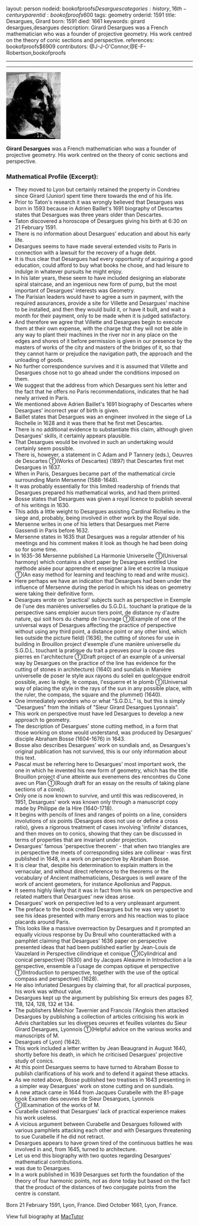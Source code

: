 layout: person
nodeid: bookofproofs$Desargues
categories: history,16th-century
parentid: bookofproofs$600
tags: geometry
orderid: 1591
title: Desargues, Girard
born: 1591
died: 1661
keywords: girard desargues,desargues
description: Girard Desargues was a French mathematician who was a founder of projective geometry. His work centred on the theory of conic sections and perspective.
references: bookofproofs$6909
contributors: @J-J-O'Connor,@E-F-Robertson,bookofproofs

---



---

![Desargues.jpg](https://github.com/bookofproofs/bookofproofs.github.io/blob/main/_sources/_assets/images/portraits/Desargues.jpg?raw=true)

**Girard Desargues** was a French mathematician who was a founder of projective geometry. His work centred on the theory of conic sections and perspective.

### Mathematical Profile (Excerpt):
* They moved to Lyon but certainly retained the property in Condrieu since Girard (Junior) spent time there towards the end of his life.
* Prior to Taton's research it was wrongly believed that Desargues was born in 1593 because in Adrien Baillet's 1691 biography of Descartes states that Desargues was three years older than Descartes.
* Taton discovered a horoscope of Desargues giving his birth at 6:30 on 21 February 1591.
* There is no information about Desargues' education and about his early life.
* Desargues seems to have made several extended visits to Paris in connection with a lawsuit for the recovery of a huge debt.
* It is thus clear that Desargues had every opportunity of acquiring a good education, could afford to buy what books he chose, and had leisure to indulge in whatever pursuits he might enjoy.
* In his later years, these seem to have included designing an elaborate spiral staircase, and an ingenious new form of pump, but the most important of Desargues' interests was Geometry.
* The Parisian leaders would have to agree a sum in payment, with the required assurances, provide a site for Villette and Desargues' machine to be installed, and then they would build it, or have it built, and wait a month for their payment, only to be made when it is judged satisfactory.
* And therefore we agree that Villette and Desargues begin to execute them at their own expense, with the charge that they will not be able in any way to plant their machines in the river nor in any place on the edges and shores of it before permission is given in our presence by the masters of works of the city and masters of the bridges of it, so that they cannot harm or prejudice the navigation path, the approach and the unloading of goods.
* No further correspondence survives and it is assumed that Villette and Desargues chose not to go ahead under the conditions imposed on them.
* We suggest that the address from which Desargues sent his letter and the fact that he offers no Paris recommendations, indicates that he had newly arrived in Paris.
* We mentioned above Adrien Baillet's 1691 biography of Descartes where Desargues' incorrect year of birth is given.
* Baillet states that Desargues was an engineer involved in the siege of La Rochelle in 1628 and it was there that he first met Descartes.
* There is no additional evidence to substantiate this claim, although given Desargues' skills, it certainly appears plausible.
* That Desargues would be involved in such an undertaking would certainly seem possible.
* There is, however, a statement in C Adam and P Tannery (eds.), Oeuvres de Descartes Ⓣ(Works of Descartes) (1897) that Descartes first met Desargues in 1637.
* When in Paris, Desargues became part of the mathematical circle surrounding Marin Mersenne (1588-1648).
* It was probably essentially for this limited readership of friends that Desargues prepared his mathematical works, and had them printed.
* Bosse states that Desargues was given a royal licence to publish several of his writings in 1630.
* This adds a little weight to Desargues assisting Cardinal Richelieu in the siege and, probably, being involved in other work by the Royal side.
* Mersenne writes in one of his letters that Desargues met Pierre Gassendi in Paris before 1632.
* Mersenne states in 1635 that Desargues was a regular attender of his meetings and his comment makes it look as though he had been doing so for some time.
* In 1635-36 Mersenne published La Harmonie Universelle Ⓣ(Universal harmony) which contains a short paper by Desargues entitled Une méthode aisée pour apprendre et enseigner à lire et escrire la musique Ⓣ(An easy method for learning and teaching to read and write music).
* Here perhaps we have an indication that Desargues had been under the influence of Mersenne during the period in which his ideas on geometry were taking their definitive form.
* Desargues wrote on 'practical' subjects such as perspective in Exemple de l'une des manières universelles du S.G.D.L. touchant la pratique de la perspective sans emploier aucun tiers point, de distance ny d'autre nature, qui soit hors du champ de l'ouvrage Ⓣ(Example of one of the universal ways of Desargues affecting the practice of perspective without using any third point, a distance point or any other kind, which lies outside the picture field) (1636), the cutting of stones for use in building in Brouillon project d'exemple d'une manière universelle du S.G.D.L. touchant la pratique du trait a preuves pour la coupe des pierres en l'architecture Ⓣ(Draft project of an example of a universal way by Desargues on the practice of the line has evidence for the cutting of stones in architecture) (1640) and sundials in Manière universelle de poser le style aux rayons du soleil en quelconque endroit possible, avec la règle, le compas, l'esquerre et le plomb Ⓣ(Universal way of placing the style in the rays of the sun in any possible place, with the ruler, the compass, the square and the plummet) (1640).
* One immediately wonders who or what "S.G.D.L." is, but this is simply "Desargues" from the initials of "Sieur Girard Desargues Lyonnais".
* This work on perspective must have led Desargues to develop a new approach to geometry.
* The description of Desargues' stone cutting method, in a form that those working on stone would understand, was produced by Desargues' disciple Abraham Bosse (1604-1676) in 1643.
* Bosse also describes Desargues' work on sundials and, as Desargues's original publication has not survived, this is our only information about this text.
* Pascal must be referring here to Desargues' most important work, the one in which he invented his new form of geometry, which has the title Brouillon project d'une atteinte aux evenemens des rencontres du Cone avec un Plan Ⓣ(Rough draft for an essay on the results of taking plane sections of a cone)).
* Only one is now known to survive, and until this was rediscovered, in 1951, Desargues' work was known only through a manuscript copy made by Philippe de la Hire (1640-1718).
* It begins with pencils of lines and ranges of points on a line, considers involutions of six points (Desargues does not use or define a cross ratio), gives a rigorous treatment of cases involving 'infinite' distances, and then moves on to conics, showing that they can be discussed in terms of properties that are invariant under projection.
* Desargues' famous 'perspective theorem' - that when two triangles are in perspective the meets of corresponding sides are collinear - was first published in 1648, in a work on perspective by Abraham Bosse.
* It is clear that, despite his determination to explain matters in the vernacular, and without direct reference to the theorems or the vocabulary of Ancient mathematicians, Desargues is well aware of the work of ancient geometers, for instance Apollonius and Pappus.
* It seems highly likely that it was in fact from his work on perspective and related matters that Desargues' new ideas arose.
* Desargues' work on perspective led to a very unpleasant argument.
* The preface to the book credited Desargues but he was very upset to see his ideas presented with many errors and his reaction was to place placards around Paris.
* This looks like a massive overreaction by Desargues and it prompted an equally vicious response by Du Breuil who counterattacked with a pamphlet claiming that Desargues' 1636 paper on perspective presented ideas that had been published earlier by Jean-Louis de Vauzelard in Perspective cilindrique et conique Ⓣ(Cylindrical and conical perspective) (1630) and by Jacques Aleaume in Introduction a la perspective, ensemble a l'usage de compas optique et perspective Ⓣ(Introduction to perspective, together with the use of the optical compass and perspective) (1628).
* He also infuriated Desargues by claiming that, for all practical purposes, his work was without value.
* Desargues kept up the argument by publishing Six erreurs des pages 87, 118, 124, 128, 132 et 134.
* The publishers Melchior Tavernier and Francois l'Anglois then attacked Desargues by publishing a collection of articles criticising his work in Advis charitables sur les diverses oeuvres et feuilles volantes du Sieur Girard Desargues, Lyonnois Ⓣ(Helpful advice on the various works and manuscripts of M.
* Desargues of Lyon) (1642).
* This work included a letter written by Jean Beaugrand in August 1640, shortly before his death, in which he criticised Desargues' projective study of conics.
* At this point Desargues seems to have turned to Abraham Bosse to publish clarifications of his work and to defend it against these attacks.
* As we noted above, Bosse published two treatises in 1643 presenting in a simpler way Desargues' work on stone cutting and on sundials.
* A new attack came in 1644 from Jacques Curabelle with the 81-page book Examen des oeuvres de Sieur Desargues, Lyonnois Ⓣ(Examination of the works of M.
* Curabelle claimed that Desargues' lack of practical experience makes his work useless.
* A vicious argument between Curabelle and Desargues followed with various pamphlets attacking each other and with Desargues threatening to sue Curabelle if he did not retract.
* Desargues appears to have grown tired of the continuous battles he was involved in and, from 1645, turned to architecture.
* Let us end this biography with two quotes regarding Desargues' mathematical contributions.
* was due to Desargues.
* In a work published in 1639 Desargues set forth the foundation of the theory of four harmonic points, not as done today but based on the fact that the product of the distances of two conjugate points from the centre is constant.

Born 21 February 1591, Lyon, France. Died October 1661, Lyon, France.

View full biography at [MacTutor](https://mathshistory.st-andrews.ac.uk/Biographies/Desargues/)
